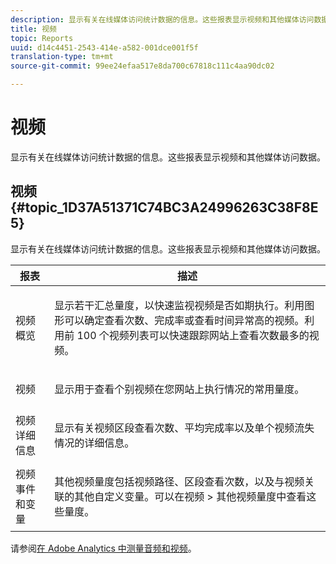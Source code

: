 ```yaml
---
description: 显示有关在线媒体访问统计数据的信息。这些报表显示视频和其他媒体访问数据。
title: 视频
topic: Reports
uuid: d14c4451-2543-414e-a582-001dce001f5f
translation-type: tm+mt
source-git-commit: 99ee24efaa517e8da700c67818c111c4aa90dc02

---
```



# 视频

显示有关在线媒体访问统计数据的信息。这些报表显示视频和其他媒体访问数据。

## 视频 {#topic_1D37A51371C74BC3A24996263C38F8E5}

显示有关在线媒体访问统计数据的信息。这些报表显示视频和其他媒体访问数据。

<table id="table_A032C55365C34F808764965ADF62F81F"> 
 <thead> 
  <tr> 
   <th colname="col1" class="entry"> 报表 </th> 
   <th colname="col2" class="entry"> 描述 </th> 
  </tr> 
 </thead>
 <tbody> 
  <tr> 
   <td colname="col1"> 视频概览 </td> 
   <td colname="col2"> <p> 显示若干汇总量度，以快速监视视频是否如期执行。利用图形可以确定查看次数、完成率或查看时间异常高的视频。利用前 100 个视频列表可以快速跟踪网站上查看次数最多的视频。 </p> </td> 
  </tr> 
  <tr> 
   <td colname="col1"> 视频 </td> 
   <td colname="col2"> <p> 显示用于查看个别视频在您网站上执行情况的常用量度。 </p> </td> 
  </tr> 
  <tr> 
   <td colname="col1"> 视频详细信息 </td> 
   <td colname="col2"> <p> 显示有关视频区段查看次数、平均完成率以及单个视频流失情况的详细信息。 </p> </td> 
  </tr> 
  <tr> 
   <td colname="col1"> 视频事件和变量 </td> 
   <td colname="col2"> <p> 其他视频量度包括视频路径、区段查看次数，以及与视频关联的其他自定义变量。可以在<span class="uicontrol">视频</span> &gt; <span class="uicontrol">其他视频量度</span>中查看这些量度。 </p> </td> 
  </tr> 
 </tbody> 
</table>

请参阅[在 Adobe Analytics 中测量音频和视频](https://marketing.adobe.com/resources/help/en_US/sc/appmeasurement/hbvideo/)。
